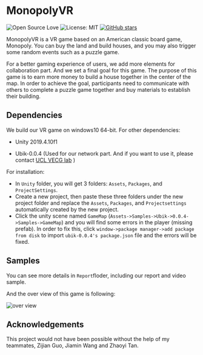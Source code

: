 # MonopolyVR

![Open Source Love](https://badges.frapsoft.com/os/v1/open-source.svg?v=103)
![License: MIT](https://img.shields.io/badge/License-MIT-yellow.svg)
[![GitHub stars](https://img.shields.io/github/stars/mremilien/MonopolyVR.svg?style=social)](https://github.com/mremilien/MonopolyVR/stargazers)

MonopolyVR is a VR game based on an American classic board game, Monopoly. You can buy the land and build houses, and you may also trigger some random events such as a puzzle game. 

For a better gaming experience of users, we add more elements for  collaboration part. And we set a final goal for this game. The purpose of this game is to earn more money to build a house together in the center of the map. In order to achieve the goal, participants need to communicate with others to complete a puzzle game together and buy materials to establish their building. 

## Dependencies

We build our VR game on windows10 64-bit. For other dependencies:

* Unity 2019.4.10f1

* Ubik-0.0.4 (Used for our network part. And if you want to use it, please contact [UCL VECG lab](http://vecg.cs.ucl.ac.uk/) )

For installation:

* In `Unity` folder, you will get 3 folders: `Assets`, `Packages`, and `ProjectSettings`.
* Create a new project, then paste these three folders under the new project folder and replace the `Assets`, `Packages`, and `Projectsettings` automatically created by the new project.
* Click the unity scene named `GameMap` (`Assets->Samples->Ubik->0.0.4->Samples->GameMap`) and you will find some errors in the player (missing prefab). In order to fix this, click `window->package manager->add package from disk` to import `ubik-0.0.4's package.json` file and the errors will be fixed.

## Samples

You can see more details in `Report`floder,  including our report and video sample. 

And the over view of this game is following:

![over view](https://github.com/mremilien/MonopolyVR/blob/master/images/over_view.png)

## Acknowledgements

This project would not have been possible without the help of my teammates, Zijian Guo, Jiamin Wang and Zhaoyi Tan.


  

  

  
